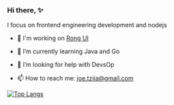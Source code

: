 ### Hi there, :sparkles:
I focus on frontend engineering development and nodejs 
- :hammer: I'm working on [Rong UI](https://github.com/TingzhouJia/Rong)
- 🌱 I’m currently learning Java and Go
- 🤔 I’m looking for help with DevsOp

- 📫 How to reach me: joe.tzjia@gmail.com

[![Top Langs](https://github-readme-stats.vercel.app/api/top-langs/?username=TingzhouJia&layout=compact)](https://github.com/anuraghazra/github-readme-stats)

<!--
**TingzhouJia/TingzhouJia** is a ✨ _special_ ✨ repository because its `README.md` (this file) appears on your GitHub profile.

Here are some ideas to get you started:

-->
